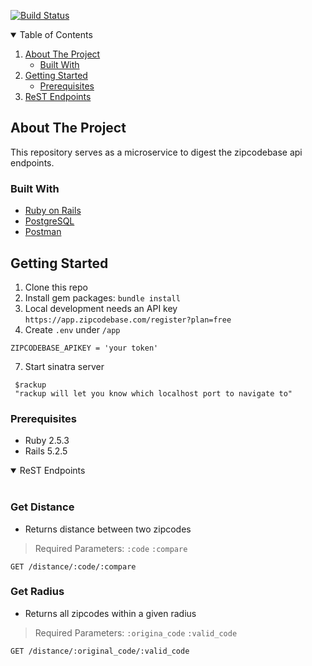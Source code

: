 <!--
*** Thanks for checking out the Best-README-Template. If you have a suggestion
*** that would make this better, please fork the repo and create a pull request
*** or simply open an issue with the tag "enhancement".
*** Thanks again! Now go create something AMAZING! :D
-->



<!-- PROJECT SHIELDS -->
<!--
*** I'm using markdown "reference style" links for readability.
*** Reference links are enclosed in brackets [ ] instead of parentheses ( ).
*** See the bottom of this document for the declaration of the reference variables
*** for contributors-url, forks-url, etc. This is an optional, concise syntax you may use.
*** https://www.markdownguide.org/basic-syntax/#reference-style-links
-->

[![Build Status](https://travis-ci.com/Level-turing-team/level-zipcode-microservice.svg?branch=main)](https://travis-ci.com/Level-turing-team/level-zipcode-microservice)
<!-- TABLE OF CONTENTS -->
<details open="open">
  <summary>Table of Contents</summary>
  <ol>
    <li>
      <a href="#about-the-project">About The Project</a>
      <ul>
        <li><a href="#built-with">Built With</a></li>
      </ul>
    </li>
    <li>
      <a href="#getting-started">Getting Started</a>
      <ul>
        <li><a href="#prerequisites">Prerequisites</a></li>
      </ul>
    </li>
    <li><a href="#rest-endpoints">ReST Endpoints</a></li>

  </ol>
</details>



<!-- ABOUT THE PROJECT -->
## About The Project
This repository serves as a microservice to digest the zipcodebase api endpoints. 


### Built With

* [Ruby on Rails](https://rubyonrails.org/)
* [PostgreSQL](https://www.postgresql.org/)
* [Postman](https://www.postman.com/)

<!-- GETTING STARTED -->
## Getting Started

1. Clone this repo
2. Install gem packages: `bundle install`
4. Local development needs an API key `https://app.zipcodebase.com/register?plan=free`
5. Create `.env` under `/app` 
```E.G
ZIPCODEBASE_APIKEY = 'your token'

```
7. Start sinatra server
```
 $rackup
 "rackup will let you know which localhost port to navigate to"
```
### Prerequisites

* Ruby 2.5.3
* Rails 5.2.5

<!-- USAGE EXAMPLES -->


<details open>
<summary>ReST Endpoints</summary>
<br>
  
### Get Distance
* Returns distance between two zipcodes
> Required Parameters: `:code` `:compare`
```
GET /distance/:code/:compare
```

### Get Radius
* Returns all zipcodes within a given radius
> Required Parameters: `:origina_code` `:valid_code`
```
GET /distance/:original_code/:valid_code
```

</details>

